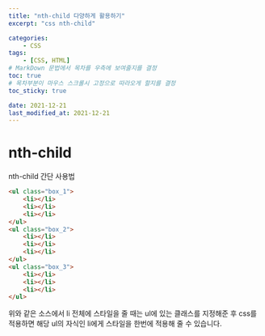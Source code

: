 ```yaml
---
title: "nth-child 다양하게 활용하기"
excerpt: "css nth-child"

categories:
    - CSS
tags:
    - [CSS, HTML]
# MarkDown 문법에서 목차를 우측에 보여줄지를 결정
toc: true
# 목차부분이 마우스 스크롤시 고정으로 따라오게 할지를 결정
toc_sticky: true

date: 2021-12-21
last_modified_at: 2021-12-21
---
```


# nth-child
nth-child 간단 사용법
```html
<ul class="box_1">
    <li></li>
    <li></li>
    <li></li>
</ul>
<ul class="box_2">
    <li></li>
    <li></li>
    <li></li>
</ul>
<ul class="box_3">
    <li></li>
    <li></li>
    <li></li>
</ul>
```
위와 같은 소스에서 li 전체에 스타일을 줄 때는 ul에 있는 클래스를 지정해준 후 css를 적용하면 해당 ul의 자식인 li에게 스타일을 한번에 적용해 줄 수 있습니다.